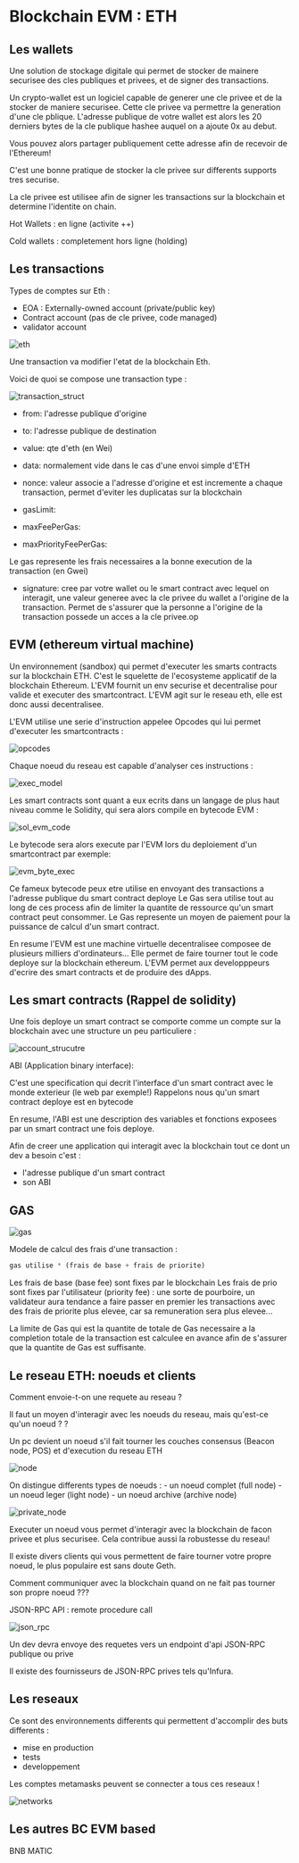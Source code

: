 # Blockchain EVM : ETH

## Les wallets

Une solution de stockage digitale qui permet de stocker de mainere securisee des cles publiques et privees, et de signer des transactions.

Un crypto-wallet est un logiciel capable de generer une cle privee et de la stocker de maniere securisee. Cette cle privee va permettre la generation d'une cle pblique. L'adresse publique de votre wallet est alors les 20 derniers bytes de la cle publique hashee auquel on a ajoute 0x au debut.

Vous pouvez alors partager publiquement cette adresse afin de recevoir de l'Ethereum!

C'est une bonne pratique de stocker la cle privee sur differents supports tres securise.

La cle privee est utilisee afin de signer les transactions sur la blockchain et determine l'identite on chain.

Hot Wallets : en ligne (activite ++)

Cold wallets : completement hors ligne (holding)

## Les transactions

Types de comptes sur Eth :

- EOA : Externally-owned account (private/public key)
- Contract account (pas de cle privee, code managed)
- validator account

![eth](assets/eth_eco_simplified.png)

Une transaction va modifier l'etat de la blockchain Eth.

Voici de quoi se compose une transaction type :

![transaction_struct](assets/transac_des.png)

- from: l'adresse publique d'origine
- to: l'adresse publique de destination
- value: qte d'eth (en Wei)
- data: normalement vide dans le cas d'une envoi simple d'ETH
- nonce: valeur associe a l'adresse d'origine et est incremente a chaque transaction, permet d'eviter les duplicatas sur la blockchain

- gasLimit:
- maxFeePerGas:
- maxPriorityFeePerGas:

Le gas represente les frais necessaires a la bonne execution de la transaction (en Gwei)

- signature: cree par votre wallet ou le smart contract avec lequel on interagit, une valeur generee avec la cle privee du wallet a l'origine de la transaction. Permet de s'assurer que la personne a l'origine de la transaction possede un acces a la cle privee.op

## EVM (ethereum virtual machine)

Un environnement (sandbox) qui permet d'executer les smarts contracts sur la blockchain ETH. C'est le squelette de l'ecosysteme applicatif de la blockchain Ethereum. L'EVM fournit un env securise et decentralise pour valide et executer des smartcontract.
L'EVM agit sur le reseau eth, elle est donc aussi decentralisee.

L'EVM utilise une serie d'instruction appelee Opcodes qui lui permet d'executer les smartcontracts :

![opcodes](assets/opcodes.png)

Chaque noeud du reseau est capable d'analyser ces instructions :

![exec_model](assets/evm_exec_model.png)

Les smart contracts sont quant a eux ecrits dans un langage de plus haut niveau comme le Solidity, qui sera alors compile en bytecode EVM :

![sol_evm_code](assets/sol_evm_bytecode.png)

Le bytecode sera alors execute par l'EVM lors du deploiement d'un smartcontract par exemple:

![evm_byte_exec](assets/LLle.png)

Ce fameux bytecode peux etre utilise en envoyant des transactions a l'adresse publique du smart contract deploye
Le Gas sera utilise tout au long de ces process afin de limiter la quantite de ressource qu'un smart contract peut consommer. Le Gas represente un moyen de paiement pour la puissance de calcul d'un smart contract.

En resume l'EVM est une machine virtuelle decentralisee composee de plusieurs milliers d'ordinateurs... Elle permet de faire tourner tout le code deploye sur la blockchain ethereum.
L'EVM permet aux developppeurs d'ecrire des smart contracts et de produire des dApps.

## Les smart contracts (Rappel de solidity)

Une fois deploye un smart contract se comporte comme un compte sur la blockchain avec une structure un peu particuliere :

![account_strucutre](assets/account_struct.png)

ABI (Application binary interface):

C'est une specification qui decrit l'interface d'un smart contract avec le monde exterieur (le web par exemple!)
Rappelons nous qu'un smart contract deploye est en bytecode

En resume, l'ABI est une description des variables et fonctions exposees par un smart contract une fois deploye.

Afin de creer une application qui interagit avec la blockchain tout ce dont un dev a besoin c'est :

- l'adresse publique d'un smart contract
- son ABI

## GAS

![gas](assets/gas.png)

Modele de calcul des frais d'une transaction :

```javascript
gas utilise * (frais de base + frais de priorite)
```

Les frais de base (base fee) sont fixes par le blockchain
Les frais de prio sont fixes par l'utilisateur (priority fee) : une sorte de pourboire, un validateur aura tendance a faire passer en premier les transactions avec des frais de priorite plus elevee, car sa remuneration sera plus elevee...

La limite de Gas qui est la quantite de totale de Gas necessaire a la completion totale de la transaction est calculee en avance afin de s'assurer que la quantite de Gas est suffisante.

## Le reseau ETH: noeuds et clients

Comment envoie-t-on une requete au reseau ?

Il faut un moyen d'interagir avec les noeuds du reseau, mais qu'est-ce qu'un noeud ? ?

Un pc devient un noeud s'il fait tourner les couches consensus (Beacon node, POS) et d'execution du reseau ETH

![node](assets/node.png)

On distingue differents types de noeuds : - un noeud complet (full node) - un noeud leger (light node) - un noeud archive (archive node)

![private_node](assets/private_node.png)

Executer un noeud vous permet d'interagir avec la blockchain de facon privee et plus securisee. Cela contribue aussi la robustesse du reseau!

Il existe divers clients qui vous permettent de faire tourner votre propre noeud, le plus populaire est sans doute Geth.

Comment communiquer avec la blockchain quand on ne fait pas tourner son propre noeud ???

JSON-RPC API : remote procedure call

![json_rpc](assets/json_rpc.png)

Un dev devra envoye des requetes vers un endpoint d'api JSON-RPC publique ou prive

Il existe des fournisseurs de JSON-RPC prives tels qu'Infura.

## Les reseaux

Ce sont des environnements differents qui permettent d'accomplir des buts differents :

- mise en production
- tests
- developpement

Les comptes metamasks peuvent se connecter a tous ces reseaux !

![networks](assets/networks.png)

## Les autres BC EVM based

BNB MATIC
